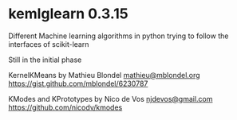 kemlglearn 0.3.15
=================

Different Machine learning algorithms in python trying 
to follow the interfaces of scikit-learn

Still in the initial phase

KernelKMeans by Mathieu Blondel <mathieu@mblondel.org> https://gist.github.com/mblondel/6230787

KModes and KPrototypes by Nico de Vos <njdevos@gmail.com> https://github.com/nicodv/kmodes